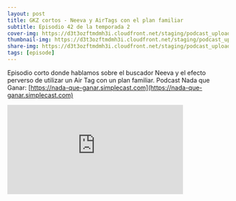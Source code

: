 ```yaml
---
layout: post
title: GKZ cortos - Neeva y AirTags con el plan familiar
subtitle: Episodio 42 de la temporada 2
cover-img: https://d3t3ozftmdmh3i.cloudfront.net/staging/podcast_uploaded_episode/14743809/14743809-1691157106898-5b780f70ba958.jpg
thumbnail-img: https://d3t3ozftmdmh3i.cloudfront.net/staging/podcast_uploaded_episode/14743809/14743809-1691157106898-5b780f70ba958.jpg
share-img: https://d3t3ozftmdmh3i.cloudfront.net/staging/podcast_uploaded_episode/14743809/14743809-1691157106898-5b780f70ba958.jpg
tags: [episode]
---
```


Episodio corto donde hablamos sobre el buscador Neeva y el efecto perverso de utilizar un Air Tag con un plan familiar. Podcast Nada que Ganar: [https://nada-que-ganar.simplecast.com](https://nada-que-ganar.simplecast.com)
<iframe src='https://podcasters.spotify.com/pod/show/geekingzone/embed/episodes/GKZ-cortos---Neeva-y-AirTags-con-el-plan-familiar-e24kscn' height='204px' width='400px' frameborder='0' scrolling='no'></iframe>